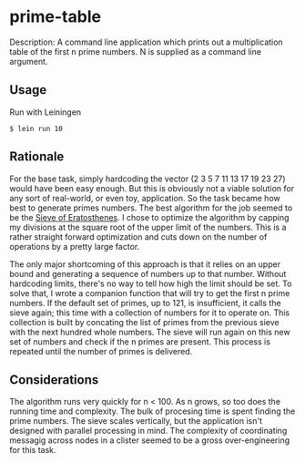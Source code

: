 # prime-table

Description: A command line application which prints out a multiplication table of the first n prime numbers. N is supplied as a command line argument.

## Usage

Run with Leiningen

    $ lein run 10

## Rationale

For the base task, simply hardcoding the vector (2 3 5 7 11 13 17 19 23 27) would have been easy enough. But this is obviously not a viable solution for any sort of real-world, or even toy, application. So the task became how best to generate primes numbers. The best algorithm for the job seemed to be the [Sieve of Eratosthenes](https://en.wikipedia.org/wiki/Sieve_of_Eratosthenes). I chose to optimize the algorithm by capping my divisions at the square root of the upper limit of the numbers. This is a rather straight forward optimization and cuts down on the number of operations by a pretty large factor.

The only major shortcoming of this approach is that it relies on an upper bound and generating a sequence of numbers up to that number. Without hardcoding limits, there's no way to tell how high the limit should be set. To solve that, I wrote a companion function that will try to get the first n prime numbers. If the default set of primes, up to 121, is insufficient, it calls the sieve again; this time with a collection of numbers for it to operate on. This collection is built by concating the list of primes from the previous sieve with the next hundred whole numbers. The sieve will run again on this new set of numbers and check if the n primes are present. This process is repeated until the number of primes is delivered.

## Considerations 

The algorithm runs very quickly for n < 100. As n grows, so too does the running time and complexity. The bulk of procesing time is spent finding the prime numbers. The sieve scales vertically, but the application isn't designed with parallel processing in mind. The complexity of coordinating messagig across nodes in a clister seemed to be a gross over-engineering for this task.
